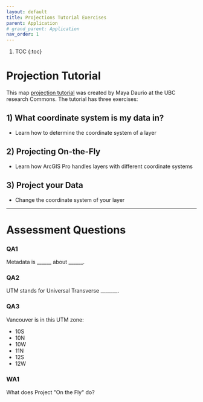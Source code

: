 ```yaml
---
layout: default
title: Projections Tutorial Exercises
parent: Application
# grand_parent: Application
nav_order: 1
---
```


1. TOC
{:toc}

# Projection Tutorial

This map [projection tutorial](https://ubc-library-rc.github.io/map-projections/content/exercises.html) was created by Maya Daurio at the UBC research Commons.  The tutorial has three exercises:

## **1)** What coordinate system is my data in?
- Learn how to determine the coordinate system of a layer

## **2)** Projecting On-the-Fly
- Learn how ArcGIS Pro handles layers with different coordinate systems

## **3)** Project your Data
- Change the coordinate system of your layer

---

# Assessment Questions

### QA1 

Metadata is ______ about ______.

### QA2

UTM stands for Universal Transverse _______.

### QA3

Vancouver is in this UTM zone:

- 10S
- 10N
- 10W
- 11N
- 12S
- 12W


### WA1

What does Project "On the Fly" do?

<!-- displays layers in the map CRS regardless of the data's underlying CRS -->

